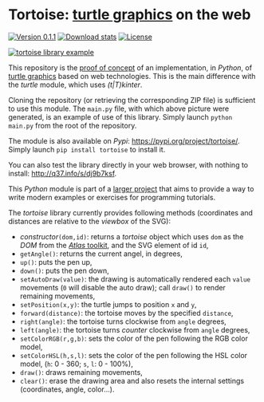 # Tortoise: [turtle graphics](https://q37.info/s/3dwhcdfm) on the web

[![Version 0.1.1](https://img.shields.io/static/v1.svg?&color=90b4ed&label=Version&message=0.1.1)](https://q37.info/s/q4ghchsr) [![Download stats](https://img.shields.io/pypi/dm/tortoise.svg)](https://pypistats.org/packages/tortoise) [![License](https://img.shields.io/pypi/l/atlastk.svg?style=plastic)](https://github.com/epeios-q37/tortoise-python/blob/master/LICENSE)

[![tortoise library example](https://q37.info/s/frgzbhq9)](http://q37.info/s/dj9b7ksf)

This repository is the [proof of concept](https://q37.info/s/hzpbtv7r) of an implementation, in *Python*, of [turtle graphics](https://q37.info/s/3dwhcdfm) based on web technologies. This is the main difference with the *turtle* module, which uses *(t|T)kinter*.

Cloning the repository (or retrieving the corresponding ZIP file) is sufficient to use this module. The `main.py` file, with which above picture were generated, is an example of use of this library. Simply launch `python main.py` from the root of the repository.

The module is also available on *Pypi*: <https://pypi.org/project/tortoise/>. Simply launch `pip install tortoise` to install it.

You can also test the library directly in your web browser, with nothing to install: <http://q37.info/s/dj9b7ksf>.

This *Python* module is part of a [larger project](https://q37.info/s/tpkx4cfk) that aims to provide a way to write modern examples or exercises for programming tutorials.

The *tortoise* library currently provides following methods (coordinates and distances are relative to the *viewbox* of the SVG):

- *constructor*`(dom,id)`: returns a *tortoise* object which uses `dom` as the *DOM* from the [*Atlas* toolkit](https://q37.info/s/c7hfkzvs), and the SVG element of id `id`,
- `getAngle()`: returns the current angel, in degrees,
- `up()`: puts the pen up,
- `down()`: puts the pen down,
- `setAutoDraw(value)`: the drawing is automatically rendered each `value` movements (`0` will disable the auto draw); call `draw()` to render remaining movements,
- `setPosition(x,y)`: the turtle jumps to position `x` and `y`,
- `forward(distance)`: the tortoise moves by the specified `distance`,
- `right(angle)`: the tortoise turns clockwise from `angle` degrees,
- `left(angle)`: the tortoise turns *counter* clockwise from `angle` degrees,
- `setColorRGB(r,g,b)`: sets the color of the pen following the RGB color model,
- `setColorHSL(h,s,l)`: sets the color of the pen following the HSL color model, (`h`: 0 - 360; `s`, `l`: 0 - 100%),
- `draw()`: draws remaining movements,
- `clear()`: erase the drawing area and also resets the internal settings (coordinates, angle, color…).
